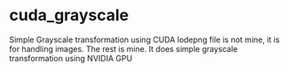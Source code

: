 # cuda_grayscale
Simple Grayscale transformation using CUDA
lodepng file is not mine, it is for handling images. The rest is mine. It does simple grayscale transformation using NVIDIA GPU
